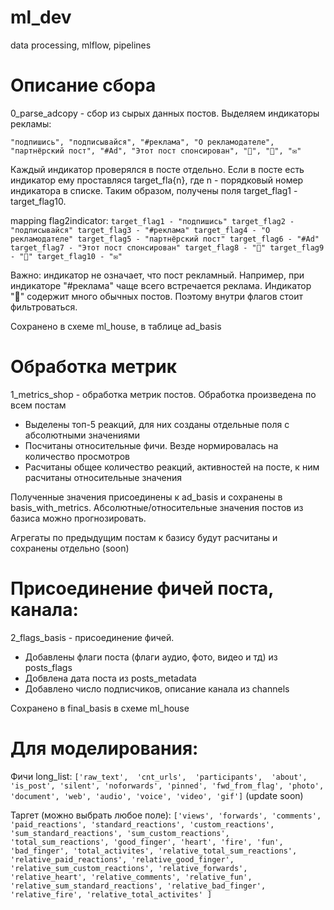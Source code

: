 # ml_dev
data processing, mlflow, pipelines

# Описание сбора 

0_parse_adcopy - сбор из сырых данных постов. 
Выделяем индикаторы рекламы: 

`"подпишись", "подписывайся", "#реклама", "О рекламодателе", 
    "партнёрский пост", "#Ad", "Этот пост спонсирован", "📢",
    "💬", "✉️"`

Каждый индикатор проверялся в посте отдельно. Если в посте есть индикатор ему проставляся target_fla{n}, где n - порядковый номер индикатора в списке. Таким образом, получены поля target_flag1 - target_flag10. 

mapping flag2indicator: 
`target_flag1 - "подпишись"
target_flag2 - "подписывайся"
target_flag3 - "#реклама"
target_flag4 - "О рекламодателе"
target_flag5 - "партнёрский пост"
target_flag6 - "#Ad"
target_flag7 - "Этот пост спонсирован"
target_flag8 - "📢"
target_flag9 - "💬"
target_flag10 - "✉️"`

Важно: индикатор не означает, что пост рекламный. Например, при индикаторе "#реклама" чаще всего встречается реклама. Индикатор "💬" содержит много обычных постов. Поэтому внутри флагов стоит фильтроваться.

Сохранено в схеме ml_house, в таблице ad_basis

# Обработка метрик

1_metrics_shop - обработка метрик постов. Обработка произведена по всем постам

- Выделены топ-5 реакций, для них созданы отдельные поля с абсолютными значениями 
- Посчитаны относительные фичи. Везде нормировалась на количество просмотров 
- Расчитаны общее количество реакций, активностей на посте, к ним расчитаны относительные значения 

Полученные значения присоединены к ad_basis и сохранены в basis_with_metrics. 
Абсолютные/относительные значения постов из базиса можно прогнозировать. 

Агрегаты по предыдущим постам к базису будут расчитаны и сохранены отдельно (soon)

# Присоединение фичей поста, канала: 

2_flags_basis - присоединение фичей. 

- Добавлены флаги поста (флаги аудио, фото, видео и тд) из posts_flags
- Добвлена дата поста из posts_metadata
- Добавлено число подписчиков, описание канала из channels

Сохранено в final_basis в схеме ml_house

# Для моделирования: 

Фичи long_list: 
`['raw_text', 
 'cnt_urls', 
 'participants', 
 'about',  
 'is_post',
 'silent',
 'noforwards',
 'pinned',
 'fwd_from_flag',
 'photo',
 'document',
 'web',
 'audio',
 'voice',
 'video',
 'gif']` (update soon)

Таргет (можно выбрать любое поле): 
`['views',
 'forwards',
 'comments',
 'paid_reactions',
 'standard_reactions',
 'custom_reactions',
 'sum_standard_reactions',
 'sum_custom_reactions',
 'total_sum_reactions',
 'good_finger',
 'heart',
 'fire',
 'fun',
 'bad_finger',
 'total_activites',
 'relative_total_sum_reactions',
 'relative_paid_reactions',
 'relative_good_finger',
 'relative_sum_custom_reactions',
 'relative_forwards',
 'relative_heart',
 'relative_comments',
 'relative_fun',
 'relative_sum_standard_reactions',
 'relative_bad_finger',
 'relative_fire',
 'relative_total_activites'
]`

